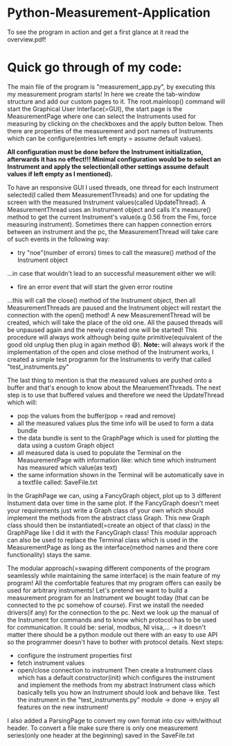 # Python-Measurement-Application

To see the program in action and get a first glance at it read the overview.pdf!
 
# Quick go through of my code:
The main file of the program is "measurement_app.py", by executing this my measurement program
starts! In here we create the tab-window structure and add our custom pages to it.
The root.mainloop() command will start the Graphical User Interface(=GUI), the start page
is the MeasurementPage where one can select the Instruments used for measuring by clicking
on the checkboxes and the apply button below. Then there are properties of the measurement and
port names of Instruments which can be configure(entries left empty = assume default values).

**All configuration must be done before the Instrument initialization, afterwards it has no effect!!!
Minimal configuration would be to select an Instrument and apply the selection(all other settings
assume default values if left empty as I mentioned).**

To have an responsive GUI I used threads, one thread for each Instrument selected(I called them 
MeasurementThreads) and one for updating the screen with the measured Instrument values(called
UpdateThread). A MeasurementThread uses an Instrument object and calls it's measure() method
to get the current Instrument's value(e.g 0.56 from the Fmi, force measuring instrument). Sometimes 
there can happen connection errors between an instrument and the pc, the MeasurementThread will take
care of such events in the following way:
- try "noe"(number of errors) times to call the measure() method of the Instrument object

...in case that wouldn't lead to an successful measurement either we will:

- fire an error event that will start the given error routine 

...this will call the close() method of the Instrument object, then all MeasurementThreads are 
paused and the Instrument object will restart the connection with the open() method! A new 
MeasurementThread will be created, which will take the place of the old one. All the paused threads
will be unpaused again and the newly created one will be started!
This procedure will always work although being quite primitive(equivalent of the good old
unplug then plug in again method :smile:).
**Note:** will always work if the implementation of the open and close method of the Instrument works,
I created a simple test programm for the Instruments to verify that called "test_instruments.py"

The last thing to mention is that the measured values are pushed onto a buffer and that's 
enough to know about the MearuementThreads. The next step is to use that buffered values and 
therefore we need the UpdateThread which will:

- pop the values from the buffer(pop = read and remove)
- all the measured values plus the time info will be used to form a data bundle 
- the data bundle is sent to the GraphPage which is used for plotting the data using a 
custom Graph object
- all measured data is used to populate the Terminal on the MeasurementPage with information
like: which time which instrument has measured which value(as text)
- the same information shown in the Terminal will be automatically save in a textfile called: SaveFile.txt

In the GraphPage we can, using a FancyGraph object, plot up to 3 different Instument data over
time in the same plot. If the FancyGraph doesn't meet your requirements just write a Graph class
of your own which should implement the methods from the abstract class Graph. This new Graph class 
should then be instantiated(=create an object of that class) in the GraphPage like I did it with
the FancyGraph class! This modular approach can also be used to replace the Terminal class which is
used in the MeasurementPage as long as the interface(method names and there core functionality) stays the
same.

The modular approach(=swaping different components of the program seamlessly while maintaining the same interface) 
is the main feature of my program! All the comfortable features that my program offers can easily be used for 
arbitrary instruments! Let's pretend we want to build a measurement program for an Instrument we bought today (that
can be connected to the pc somehow of course). First we install the needed drivers(if any) for the connection to the pc.
Next we look up the manual of the Instrument for commands and to know which protocol has to be used for communication.
It could be: serial, modbus, NI visa,... -> it doesn't matter there should be a python module out there with an easy to 
use API so the programmer doesn't have to bother with protocol details. Next steps:
- configure the instrument properties first 
- fetch instrument values 
- open/close connection to instrument
Then create a Instrument class which has a default constructor(init) which configures the instrument and implement the methods 
from my abstract Instrument class which basically tells you how an Instrument should look and behave like.
Test the instrument in the "test_instruments.py" module -> done -> enjoy all features on the new instrument!

I also added a ParsingPage to convert my own format into csv with/without header. To convert a file make sure there is
only one measurement series(only one header at the beginning) saved in the SaveFile.txt
